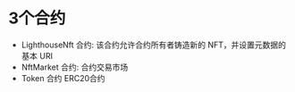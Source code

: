 # 3个合约
* LighthouseNft 合约:
该合约允许合约所有者铸造新的 NFT，并设置元数据的基本 URI
* NftMarket 合约:
合约交易市场
* Token 合约
ERC20合约
